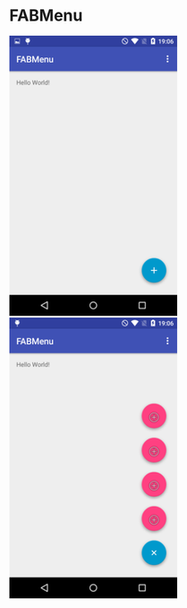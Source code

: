 # FABMenu

<p>
<img src="https://raw.githubusercontent.com/borjapastorgarcia/FABMenu/master/Screenshot_FABMenu%5B1%5D.png" width="300">
<img src="https://raw.githubusercontent.com/borjapastorgarcia/FABMenu/master/Screenshot_FABMenu2%5B1%5D.png" width="300">
